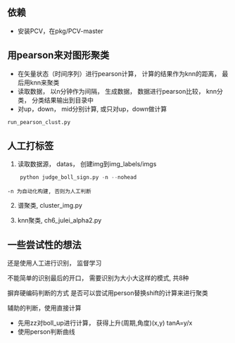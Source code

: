 
## 依赖

*  安装PCV，在pkg/PCV-master

## 用pearson来对图形聚类
- 在矢量状态（时间序列）进行pearson计算， 计算的结果作为knn的距离， 最后用knn来聚类
- 读取数据， 以n分钟作为间隔， 生成数据， 数据进行pearson比较， knn分类， 分类结果输出到目录中
- 对up，down， mid分别计算, 或只对up，down做计算
```python
run_pearson_clust.py
```

## 人工打标签
1. 读取数据源， datas， 创建img到img_labels/imgs
```python
	python judge_boll_sign.py -n --nohead
```
	-n 为自动化构建, 否则为人工判断

2. 谱聚类, cluster_img.py

3. knn聚类, ch6_julei_alpha2.py


## 一些尝试性的想法
还是使用人工进行识别， 监督学习

不能简单的识别最后的开口， 需要识别为大小大这样的模式, 共8种

摒弃硬编码判断的方式
是否可以尝试用person替换shift的计算来进行聚类

辅助的判断，使用直接计算
- 先用zz对boll_up进行计算， 获得上升(周期,角度)(x,y) tanA=y/x
- 使用person判断曲线
